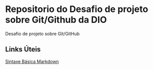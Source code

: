 # Repositorio do Desafio de projeto sobre Git/Github da DIO
Desafio de projeto sobre Git/GitHub

## Links Úteis
[Sintaxe Básica Markdown](https://www.markdownguide.org/basic-syntax/)
